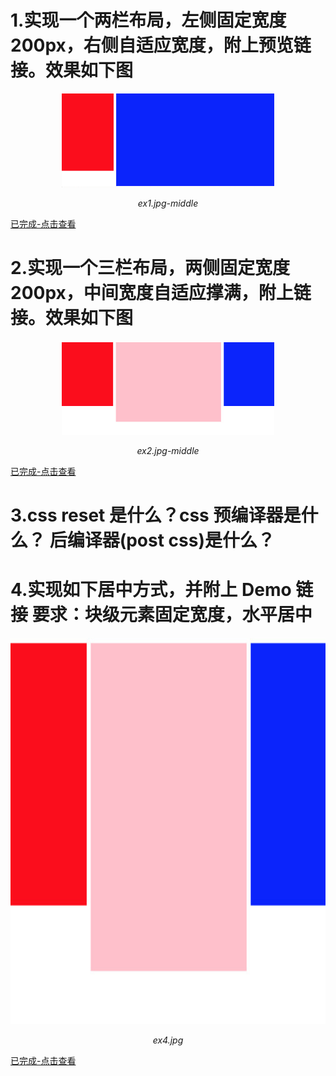 # 1.实现一个两栏布局，左侧固定宽度200px，右侧自适应宽度，附上预览链接。效果如下图

<p align="center">
    <img src="https://github.com/ComicParty/resume/blob/master/projects/U11/images/ex1.jpg-middle" alt="Sample"  width="340" height="150">
    <p align="center">
        <em>ex1.jpg-middle</em>
    </p>
</p>

[已完成-点击查看](https://comicparty.github.io/resume/projects/U11/ex1.html)

# 2.实现一个三栏布局，两侧固定宽度200px，中间宽度自适应撑满，附上链接。效果如下图

<p align="center">
    <img src="https://github.com/ComicParty/resume/blob/master/projects/U11/images/ex2.jpg-middle" alt="Sample"  width="340" height="150">
    <p align="center">
        <em>ex2.jpg-middle</em>
    </p>
</p>

[已完成-点击查看](https://comicparty.github.io/resume/projects/U11/ex2.html)

# 3.css reset 是什么？css 预编译器是什么？ 后编译器(post css)是什么？
# 4.实现如下居中方式，并附上 Demo 链接 要求：块级元素固定宽度，水平居中
<p align="center">
    <img src="https://github.com/ComicParty/resume/blob/master/projects/U11/images/ex2.jpg-middle" alt="Sample"  width="1378" height="618">
    <p align="center">
        <em>ex4.jpg</em>
    </p>
</p>

[已完成-点击查看](https://comicparty.github.io/resume/projects/U11/ex4.html)


